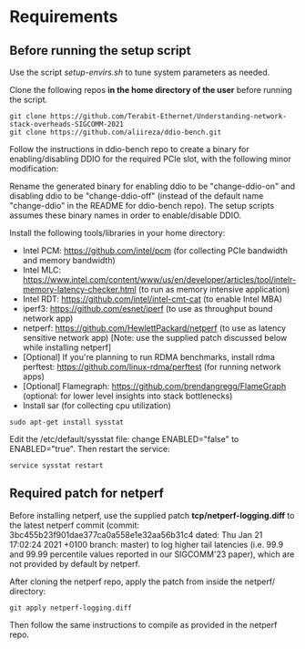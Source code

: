 # Requirements

## Before running the setup script

Use the script *setup-envirs.sh* to tune system parameters as needed. 

Clone the following repos **in the home directory of the user** before running the script.

```
git clone https://github.com/Terabit-Ethernet/Understanding-network-stack-overheads-SIGCOMM-2021
git clone https://github.com/aliireza/ddio-bench.git
```

Follow the instructions in ddio-bench repo to create a binary for enabling/disabling DDIO for the required PCIe slot, with the following minor modification:

Rename the generated binary for enabling ddio to be "change-ddio-on" and disabling ddio to be "change-ddio-off" (instead of the default name "change-ddio" in the README for ddio-bench repo). The setup scripts assumes these binary names in order to enable/disable DDIO.

Install the following tools/libraries in your home directory:

+ Intel PCM: https://github.com/intel/pcm (for collecting PCIe bandwidth and memory bandwidth)
+ Intel MLC: https://www.intel.com/content/www/us/en/developer/articles/tool/intelr-memory-latency-checker.html (to run as memory intensive application)
+ Intel RDT: https://github.com/intel/intel-cmt-cat (to enable Intel MBA)
+ iperf3: https://github.com/esnet/iperf (to use as throughput bound network app)
+ netperf: https://github.com/HewlettPackard/netperf (to use as latency sensitive network app) [Note: use the supplied patch discussed below while installing netperf]
+ [Optional] If you're planning to run RDMA benchmarks, install rdma perftest: https://github.com/linux-rdma/perftest (for running network apps)
+ [Optional] Flamegraph: https://github.com/brendangregg/FlameGraph (optional: for lower level insights into stack bottlenecks)
+ Install sar (for collecting cpu utilization)
```
sudo apt-get install sysstat

```
Edit the /etc/default/sysstat file: change ENABLED="false" to ENABLED="true". Then restart the service:
```
service sysstat restart
```

## Required patch for netperf

Before installing netperf, use the supplied patch **tcp/netperf-logging.diff** to the latest netperf commit (commit: 3bc455b23f901dae377ca0a558e1e32aa56b31c4 dated: Thu Jan 21 17:02:24 2021 +0100 branch: master) to log higher tail latencies (i.e. 99.9 and 99.99 percentile values reported in our SIGCOMM'23 paper), which are not provided by default by netperf.

After cloning the netperf repo, apply the patch from inside the netperf/ directory:

```
git apply netperf-logging.diff

```

Then follow the same instructions to compile as provided in the netperf repo.





